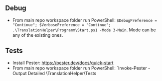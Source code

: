 
## Debug
- From main repo workspace folder run PowerShell: `$DebugPreference = "Continue"; $VerbosePreference = "Continue"; .\TranslationHelper\Programm\Start.ps1 -Mode 3-Main`. Mode can be any of the existing ones.

## Tests 
- Install Pester: https://pester.dev/docs/quick-start
- From main repo workspace folder run PowerShell: `Invoke-Pester -Output Detailed \TranslationHelper\Tests